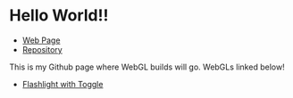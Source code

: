 # Hello World!!

- [Web Page](https://kvntwo.github.io/CSS385/)
- [Repository](https://github.com/kvntwo/CSS385)

This is my Github page where WebGL builds will go.
WebGLs linked below!

- [Flashlight with Toggle](./WebGL/2DFlashlight)
